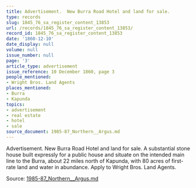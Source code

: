 ```yaml
---
title: Advertisement.  New Burra Road Hotel and land for sale.
type: records
slug: 1845_76_sa_register_content_13853
url: /records/1845_76_sa_register_content_13853/
record_id: 1845_76_sa_register_content_13853
date: '1860-12-10'
date_display: null
volume: null
issue_number: null
page: '3'
article_type: advertisement
issue_reference: 10 December 1860, page 3
people_mentioned:
- Wright Bros. Land Agents
places_mentioned:
- Burra
- Kapunda
topics:
- advertisement
- real estate
- hotel
- sale
source_document: 1985-87_Northern__Argus.md
---
```


Advertisement.  New Burra Road Hotel and land for sale.  A substantial stone house built expressly for a public house and situate on the intended main line to the Burra, about 22 miles north of Kapunda, with 80 acres of first-rate land and water in abundance.  Apply to Wright Bros. Land Agents.

Source: [1985-87_Northern__Argus.md](/downloads/markdown/1985-87_Northern__Argus.md)
